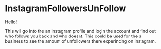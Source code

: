 # InstagramFollowersUnFollow

Hello!


This will go into the an instagram profile and login the account and find out who follows you back and who doesnt. This could be used for the a business to see the amount of unfollowers there experincing on instagram.
